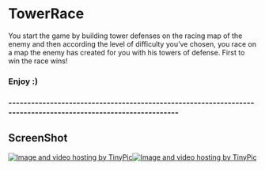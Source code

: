 
# TowerRace

You start the game by building tower defenses on the racing map of the enemy and then according the level of difficulty you’ve chosen, 
you race on a map the enemy has created for you with his towers of defense. First to win the race wins!
### Enjoy :)
### --------------------------------------------------------------------------------------------------------------

## ScreenShot

<a href="http://tinypic.com?ref=2rdjazn" target="_blank"><img src="http://i63.tinypic.com/2rdjazn.jpg" border="0" alt="Image and video hosting by TinyPic"></a><a href="http://tinypic.com?ref=2w6ifsn" target="_blank"><img src="http://i66.tinypic.com/2w6ifsn.png" border="0" alt="Image and video hosting by TinyPic"></a>

